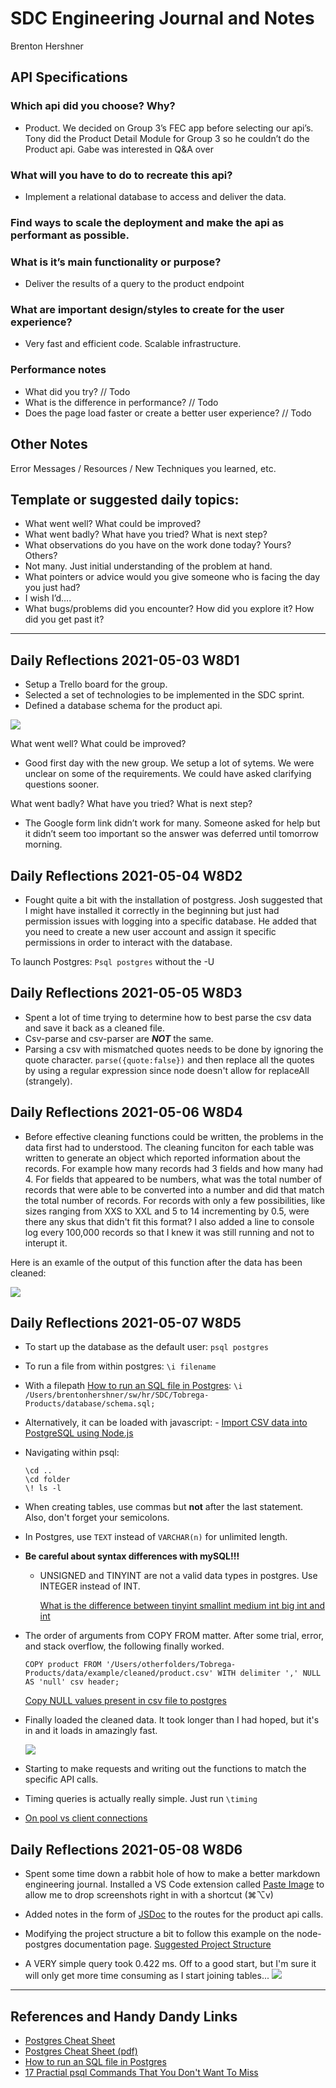 # SDC Engineering Journal and Notes

Brenton Hershner

## API Specifications
### Which api did you choose? Why?

- Product. We decided on Group 3’s FEC app before selecting our api’s. Tony did the Product Detail Module for Group 3 so he couldn’t do the Product api. Gabe was interested in Q&A over 

### What will you have to do to recreate this api? 

- Implement a relational database to access and deliver the data.

### Find ways to scale the deployment and make the api as performant as possible. 

### What is it’s main functionality or purpose?

- Deliver the results of a query to the product endpoint

### What are important design/styles to create for the user experience?

- Very fast and efficient code. Scalable infrastructure.

### Performance notes

- What did you try? // Todo
- What is the difference in performance? // Todo
- Does the page load faster or create a better user experience? // Todo

## Other Notes

Error Messages / Resources / New Techniques you learned, etc.


## Template or suggested daily topics:

- What went well?  What could be improved?
- What went badly?  What have you tried? What is next step?
- What observations do you have on the work done today? Yours? Others?
- Not many. Just initial understanding of the problem at hand.
- What pointers or advice would you give someone who is facing the day you just had?  
- I wish I’d….
- What bugs/problems did you encounter? How did you explore it? How did you get past it?

---
## Daily Reflections 2021-05-03 W8D1

- Setup a Trello board for the group.
- Selected a set of technologies to be implemented in the SDC sprint.
- Defined a database schema for the product api.

![](./images/2021-05-08-11-14-33.png)

What went well?  What could be improved?
  - Good first day with the new group. We setup a lot of sytems. We were unclear on some of the requirements. We could have asked clarifying questions sooner.

What went badly?  What have you tried? What is next step?
  - The Google form link didn’t work for many. Someone asked for help but it didn’t seem too important so the answer was deferred until tomorrow morning.

## Daily Reflections 2021-05-04 W8D2

- Fought quite a bit with the installation of postgress. Josh suggested that I might have installed it correctly in the beginning but just had permission issues with logging into a specific database. He added that you need to create a new user account and assign it specific permissions in order to interact with the database.

To launch Postgres: `Psql postgres` without the -U

## Daily Reflections 2021-05-05 W8D3

- Spent a lot of time trying to determine how to best parse the csv data and save it back as a cleaned file.
- Csv-parse and csv-parser are ***NOT*** the same.
- Parsing a csv with mismatched quotes needs to be done by ignoring the quote character. `parse({quote:false})` and then replace all the quotes by using a regular expression since node doesn't allow for replaceAll (strangely).

## Daily Reflections 2021-05-06 W8D4

- Before effective cleaning functions could be written, the problems in the data first had to understood. The cleaning funciton for each table was written to generate an object which reported information about the records. For example how many records had 3 fields and how many had 4. For fields that appeared to be numbers, what was the total number of records that were able to be converted into a number and did that match the total number of records. For records with only a few possibilities, like sizes ranging from XXS to XXL and 5 to 14 incrementing by 0.5, were there any skus that didn't fit this format? I also added a line to console log every 100,000 records so that I knew it was still running and not to interupt it.

Here is an examle of the output of this function after the data has been cleaned:

![](./images/2021-05-08-11-14-10.png)

## Daily Reflections 2021-05-07 W8D5

- To start up the database as the default user:
    `psql postgres`
- To run a file from within postgres: `\i filename`
- With a filepath [How to run an SQL file in Postgres](https://kb.objectrocket.com/postgresql/how-to-run-an-sql-file-in-postgres-846): `\i /Users/brentonhershner/sw/hr/SDC/Tobrega-Products/database/schema.sql;`
- Alternatively, it can be loaded with javascript: - [Import CSV data into PostgreSQL using Node.js](https://bezkoder.com/node-js-csv-postgresql/)

- Navigating within psql:
  ```
  \cd ..
  \cd folder
  \! ls -l
  ```
- When creating tables, use commas but **not** after the last statement. Also, don't forget your semicolons.
- In Postgres, use `TEXT` instead of `VARCHAR(n)` for unlimited length.
- **Be careful about syntax differences with mySQL!!!**
  - UNSIGNED and TINYINT are not a valid data types in postgres. Use INTEGER instead of INT.
    
    [What is the difference between tinyint smallint medium int big int and int](https://stackoverflow.com/questions/2991405/what-is-the-difference-between-tinyint-smallint-mediumint-bigint-and-int-in-m)
- The order of arguments from COPY FROM matter. After some trial, error, and stack overflow, the following finally worked.
    ```
    COPY product FROM '/Users/otherfolders/Tobrega-Products/data/example/cleaned/product.csv' WITH delimiter ',' NULL AS 'null' csv header;
    ```

    [Copy NULL values present in csv file to postgres](https://stackoverflow.com/questions/19034674/copy-null-values-present-in-csv-file-to-postgres)

- Finally loaded the cleaned data. It took longer than I had hoped, but it's in and it loads in amazingly fast.

    ![](https://i.imgur.com/gCz8Ooj.png)
- Starting to make requests and writing out the functions to match the specific API calls.
- Timing queries is actually really simple. Just run `\timing`
- [On pool vs client connections](https://stackoverflow.com/questions/48751505/how-can-i-choose-between-client-or-pool-for-node-postgres)

## Daily Reflections 2021-05-08 W8D6

- Spent some time down a rabbit hole of how to make a better markdown engineering journal. Installed a VS Code extension called [Paste Image](https://marketplace.visualstudio.com/items?itemName=mushan.vscode-paste-image) to allow me to drop screenshots right in with a shortcut (⌘⌥v)
- Added notes in the form of [JSDoc](https://jsdoc.app/index.html) to the routes for the product api calls.
- Modifying the project structure a bit to follow this example on the node-postgres documentation page. [Suggested Project Structure](https://node-postgres.com/guides/project-structure)

- A VERY simple query took 0.422 ms. Off to a good start, but I'm sure it will only get more time consuming as I start joining tables...
    ![](./images/2021-05-08-13-04-02.png)





---

## References and Handy Dandy Links

- [Postgres Cheat Sheet](https://www.postgresqltutorial.com/postgresql-cheat-sheet/)
- [Postgres Cheat Sheet (pdf)](https://www.postgresqltutorial.com/wp-content/uploads/2018/03/PostgreSQL-Cheat-Sheet.pdf)
- [How to run an SQL file in Postgres](https://kb.objectrocket.com/postgresql/how-to-run-an-sql-file-in-postgres-846)
- [17 Practial psql Commands That You Don't Want To Miss](https://www.postgresqltutorial.com/psql-commands/)





